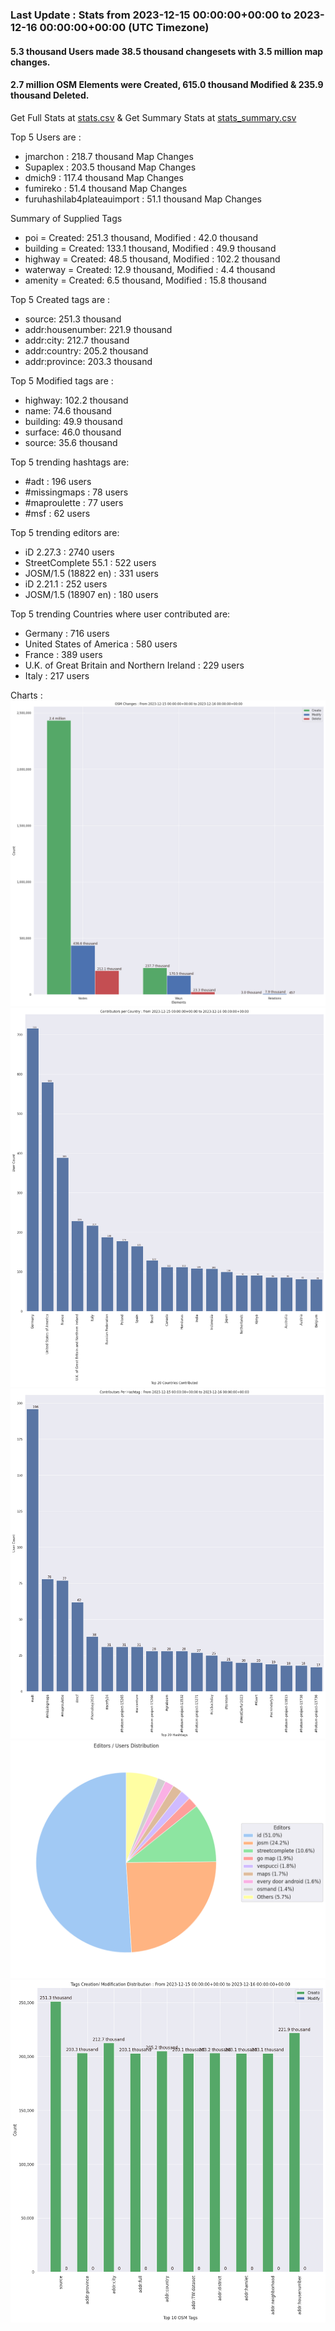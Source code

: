 ### Last Update : Stats from 2023-12-15 00:00:00+00:00 to 2023-12-16 00:00:00+00:00 (UTC Timezone)

#### 5.3 thousand Users made 38.5 thousand changesets with 3.5 million map changes.
#### 2.7 million OSM Elements were Created, 615.0 thousand Modified & 235.9 thousand Deleted.
Get Full Stats at [stats.csv](/stats/Global/Daily/stats.csv)
 & Get Summary Stats at [stats_summary.csv](/stats/Global/Daily/stats_summary.csv)

Top 5 Users are : 
- jmarchon : 218.7 thousand Map Changes
- Supaplex : 203.5 thousand Map Changes
- dmich9 : 117.4 thousand Map Changes
- fumireko : 51.4 thousand Map Changes
- furuhashilab4plateauimport : 51.1 thousand Map Changes

Summary of Supplied Tags
- poi = Created: 251.3 thousand, Modified : 42.0 thousand
- building = Created: 133.1 thousand, Modified : 49.9 thousand
- highway = Created: 48.5 thousand, Modified : 102.2 thousand
- waterway = Created: 12.9 thousand, Modified : 4.4 thousand
- amenity = Created: 6.5 thousand, Modified : 15.8 thousand


Top 5 Created tags are :
- source: 251.3 thousand
- addr:housenumber: 221.9 thousand
- addr:city: 212.7 thousand
- addr:country: 205.2 thousand
- addr:province: 203.3 thousand


Top 5 Modified tags are :
- highway: 102.2 thousand
- name: 74.6 thousand
- building: 49.9 thousand
- surface: 46.0 thousand
- source: 35.6 thousand


Top 5 trending hashtags are:
- #adt : 196 users
- #missingmaps : 78 users
- #maproulette : 77 users
- #msf : 62 users


Top 5 trending editors are:
- iD 2.27.3 : 2740 users
- StreetComplete 55.1 : 522 users
- JOSM/1.5 (18822 en) : 331 users
- iD 2.21.1 : 252 users
- JOSM/1.5 (18907 en) : 180 users


Top 5 trending Countries where user contributed are:
- Germany : 716 users
- United States of America : 580 users
- France : 389 users
- U.K. of Great Britain and Northern Ireland : 229 users
- Italy : 217 users


 Charts : 
![Alt text](./stats_osm_changes.png) 
![Alt text](./stats_users_per_country.png) 
![Alt text](./stats_users_per_hashtag.png) 
![Alt text](./stats_editors_pie_chart.png) 
![Alt text](./stats_tags.png) 
